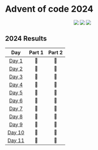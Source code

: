 # Advent of code 2024

<div align="center">

![](https://img.shields.io/badge/day%20📅-23-blue) ![](https://img.shields.io/badge/stars%20⭐-24-yellow) ![](https://img.shields.io/badge/days%20completed-12-red)

</div>

<!--- advent_readme_stars table --->
## 2024 Results

| Day | Part 1 | Part 2 |
| :---: | :---: | :---: |
| [Day 1](https://adventofcode.com/2024/day/1) | 🌟 | 🌟 |
| [Day 2](https://adventofcode.com/2024/day/2) | 🌟 | 🌟 |
| [Day 3](https://adventofcode.com/2024/day/3) | 🌟 | 🌟 |
| [Day 4](https://adventofcode.com/2024/day/4) | 🌟 | 🌟 |
| [Day 5](https://adventofcode.com/2024/day/5) | 🌟 | 🌟 |
| [Day 6](https://adventofcode.com/2024/day/6) | 🌟 | 🌟 |
| [Day 7](https://adventofcode.com/2024/day/7) | 🌟 | 🌟 |
| [Day 8](https://adventofcode.com/2024/day/8) | 🌟 | 🌟 |
| [Day 9](https://adventofcode.com/2024/day/9) | 🌟 | 🌟 |
| [Day 10](https://adventofcode.com/2024/day/10) | 🌟 | 🌟 |
| [Day 11](https://adventofcode.com/2024/day/11) | 🌟 | 🌟 |
<!--- advent_readme_stars table --->
